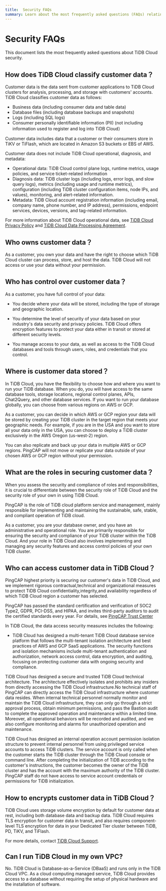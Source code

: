 ```yaml
---
title:  Security FAQs
summary: Learn about the most frequently asked questions (FAQs) relating to TiDB Cloud security.
---
```


#  Security FAQs

<!-- markdownlint-disable MD026 -->

This document lists the most frequently asked questions about TiDB Cloud security.

## How does TiDB Cloud classify customer data？

Customer data is the data sent from customer applications to TiDB Cloud clusters for analysis, processing, and storage with customers' accounts. TiDB Cloud classifies customer data as follows:

- Business data (including consumer data and table data)
- Database files (including database backups and snapshots)
- Logs (including SQL logs)
- Consumer personally identifiable information (PII) (not including information used to register and log into TiDB Cloud）

Customer data includes data that a customer or their consumers store in TiKV or TiFlash, which are located in Amazon S3 buckets or EBS of AWS.

Customer data does not include TiDB Cloud operational, diagnosis, and metadata:

- Operational data: TiDB Cloud control plane logs, runtime metrics, usage policies, and service ticket-related information
- Diagnosis data: TiDB cluster logs (including logs, error logs, and slow query logs), metrics (including usage and runtime metrics), configuration (including TiDB cluster configuration items, node IPs, and values), monitoring, and alert-related information.
- Metadata: TiDB Cloud account registration information (including email, company name, phone number, and IP address), permissions, endpoint services, devices, versions, and tag-related information.

For more information about TiDB Cloud operational data, see [TiDB Cloud Privacy Policy](https://www.pingcap.com/privacy-policy/) and [TiDB Cloud Data Processing Agreement](https://www.pingcap.com/legal/data-processing-agreement-for-tidb-cloud-services/).

## Who owns customer data？

As a customer, you own your data and have the right to choose which TiDB Cloud cluster can process, store, and host the data. TiDB Cloud will not access or use your data without your permission. 

## Who has control over customer data？

As a customer, you have full control of your data:

- You decide where your data will be stored, including the type of storage and geographic location.

- You determine the level of security of your data based on your industry's data security and privacy policies. TiDB Cloud offers encryption features to protect your data either in transit or stored at different security levels.

- You manage access to your data, as well as access to the TiDB Cloud databases and tools through users, roles, and credentials that you control.

## Where is customer data stored？

In TiDB Cloud, you have the flexibility to choose how and where you want to run your TiDB database. When you do, you will have access to the same database tools, storage locations, regional control planes, APIs, Chat2Query, and other database services. If you want to run your database globally, you can choose from various regions on AWS or GCP.

As a customer, you can decide in which AWS or GCP region your data will be stored by creating your TiDB cluster in the target region that meets your geographic needs. For example, if you are in the USA and you want to store all your data only in the USA, you can choose to deploy a TiDB cluster exclusively in the AWS Oregon (us-west-2) region.

You can also replicate and back up your data in multiple AWS or GCP regions. PingCAP will not move or replicate your data outside of your chosen AWS or GCP region without your permission.

## What are the roles in securing customer data？

When you assess the security and compliance of roles and responsibilities, it is crucial to differentiate between the security role of TiDB Cloud and the security role of your own in using TiDB Cloud. 

PingCAP is the role of TiDB cloud platform service and management, mainly responsible for implementing and maintaining the sustainable, safe, stable, and compliant operation of TiDB cloud.

As a customer, you are your database owner, and you have an administrative and operational role. You are primarily responsible for ensuring the security and compliance of your TiDB cluster within the TiDB Cloud. And your role in TiDB Cloud also involves implementing and managing any security features and access control policies of your own TiDB cluster.

## Who can access customer data in TiDB Cloud？

PingCAP highest priority is securing our customer's data in TiDB Cloud, and we implement rigorous contractual,technical and organizational measures to protect TiDB Cloud confidentiality,integrity,and availability regardless of which TiDB Cloud region a customer has selected.

PingCAP has passed the standard certification and verification of SOC2 Type2, GDPR, PCI-DSS, and HIPAA, and invites third-party auditors to audit the certified standards every year. For details, see [PingCAP Trust Center](https://www.pingcap.com/trust-compliance-center)

In TiDB Cloud, the data access security measures includes the following:

- TiDB Cloud has designed a multi-tenant TiDB Cloud database service platform that follows the multi-tenant isolation architecture and best practices of AWS and GCP SaaS applications. The security functions and isolation mechanisms include multi-tenant authentication and authorization, network access control, data encryption, and auditing, focusing on protecting customer data with ongoing security and compliance.

TiDB Cloud has designed a secure and trusted TiDB Cloud technical architecture. The architecture effectively isolates and prohibits any insiders from directly accessing the TiDB Cloud infrastructure.No technical staff of PingCAP can directly access the TiDB Cloud infrastructure where customer data resides. When internal technical personnel normally monitor and maintain the TiDB Cloud infrastructure, they can only go through a strict approval process, obtain minimum permissions, and pass the Bastion audit to complete the approved operation and maintenance within a limited time. Moreover, all operational behaviors will be recorded and audited, and we also configure monitoring and alarms for unauthorized operation and maintenance.

TiDB Cloud has designed an internal operation account permission isolation structure to prevent internal personnel from using privileged service accounts to access TiDB clusters. The service account is only called when the customer starts the TiDB cluster through the TiDB Cloud console or command line. After completing the initialization of TiDB according to the customer's instructions, the customer becomes the owner of the TiDB cluster and has the account with the maximum authority of the TiDB cluster. PingCAP staff do not have access to service account credentials or permissions for TiDB initialization.

## How to encrypts customer data in TiDB Cloud？

TiDB Cloud uses storage volume encryption by default for customer data at rest, including both database data and backup data. TiDB Cloud requires TLS encryption for customer data in transit, and also requires component-level TLS encryption for data in your Dedicated Tier cluster between TiDB, PD, TiKV, and TiFlash.

For more details, contact [TiDB Cloud Support](/tidb-cloud/tidb-cloud-support.md).

## Can I run TiDB Cloud in my own VPC?

No. TiDB Cloud is Database-as-a-Service (DBaaS) and runs only in the TiDB Cloud VPC. As a cloud computing managed service, TiDB Cloud provides access to a database without requiring the setup of physical hardware and the installation of software.
